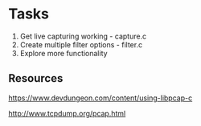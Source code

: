 # Tasks
1. Get live capturing working - capture.c
2. Create multiple filter options - filter.c
3. Explore more functionality


## Resources
https://www.devdungeon.com/content/using-libpcap-c

http://www.tcpdump.org/pcap.html
